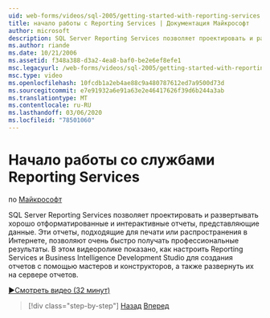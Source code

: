 ```yaml
---
uid: web-forms/videos/sql-2005/getting-started-with-reporting-services
title: начало работы с Reporting Services | Документация Майкрософт
author: microsoft
description: SQL Server Reporting Services позволяет проектировать и развертывать хорошо отформатированные и интерактивные отчеты, представляющие данные. Подходит для печати или только для просмотра...
ms.author: riande
ms.date: 10/21/2006
ms.assetid: f348a388-d3a2-4ea8-baf0-be2e6ef8efe1
msc.legacyurl: /web-forms/videos/sql-2005/getting-started-with-reporting-services
msc.type: video
ms.openlocfilehash: 10fcdb1a2eb4ae88c9a480787612ed7a9500d73d
ms.sourcegitcommit: e7e91932a6e91a63e2e46417626f39d6b244a3ab
ms.translationtype: MT
ms.contentlocale: ru-RU
ms.lasthandoff: 03/06/2020
ms.locfileid: "78501060"
---
```

# <a name="getting-started-with-reporting-services"></a>Начало работы со службами Reporting Services

по [Майкрософт](https://github.com/microsoft)

SQL Server Reporting Services позволяет проектировать и развертывать хорошо отформатированные и интерактивные отчеты, представляющие данные. Эти отчеты, подходящие для печати или распространения в Интернете, позволяют очень быстро получать профессиональные результаты. В этом видеоролике показано, как настроить Reporting Services и Business Intelligence Development Studio для создания отчетов с помощью мастеров и конструкторов, а также развернуть их на сервере отчетов.

[&#9654;Смотреть видео (32 минут)](https://channel9.msdn.com/Blogs/ASP-NET-Site-Videos/getting-started-with-reporting-services)

> [!div class="step-by-step"]
> [Назад](using-sql-server-management-studio.md)
> [Вперед](building-and-customizing-reports-in-business-intelligence-development-studio.md)
